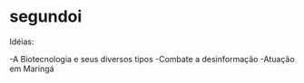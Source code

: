 # segundoi

Idéias:

-A Biotecnologia e seus diversos tipos
-Combate a desinformação
-Atuação em Maringá
